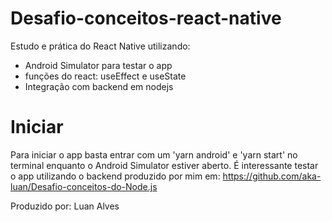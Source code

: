 # Desafio-conceitos-react-native
Estudo e prática do React Native utilizando:

- Android Simulator para testar o app
- funções do react: useEffect e useState
- Integração com backend em nodejs
# Iniciar

Para iniciar o app basta entrar com um 'yarn android' e 'yarn start' no terminal enquanto o Android Simulator estiver aberto.
É interessante testar o app utilizando o backend produzido por mim em: https://github.com/aka-luan/Desafio-conceitos-do-Node.js

Produzido por: Luan Alves
